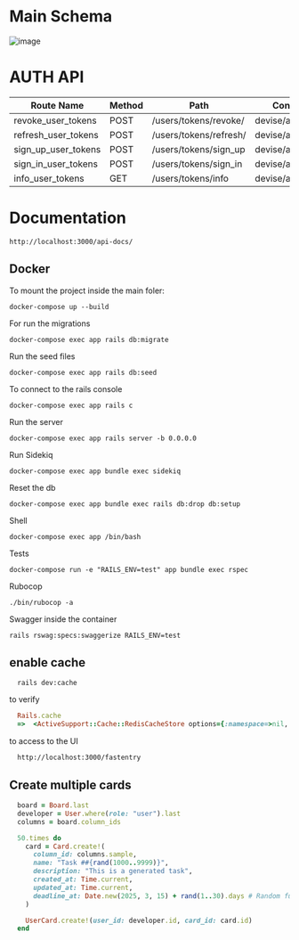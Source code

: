# Main Schema
![image](https://github.com/user-attachments/assets/13a891cd-d9f6-470b-bb57-7b5076a49946)


# AUTH API
| Route Name           | Method | Path                     | Controller#Action            |
|----------------------|--------|--------------------------|------------------------------|
| revoke_user_tokens  | POST   | /users/tokens/revoke/    | devise/api/tokens#revoke     |
| refresh_user_tokens | POST   | /users/tokens/refresh/   | devise/api/tokens#refresh    |
| sign_up_user_tokens | POST   | /users/tokens/sign_up    | devise/api/tokens#sign_up    |
| sign_in_user_tokens | POST   | /users/tokens/sign_in    | devise/api/tokens#sign_in    |
| info_user_tokens  | GET    | /users/tokens/info       | devise/api/tokens#info       |

# Documentation
```
http://localhost:3000/api-docs/
```

## Docker

To mount the project
inside the main foler:

```
docker-compose up --build
```

For run the migrations

```
docker-compose exec app rails db:migrate
```

Run the seed files

```
docker-compose exec app rails db:seed
```

To connect to the rails console

```
docker-compose exec app rails c
```

Run the server

```
docker-compose exec app rails server -b 0.0.0.0
```

Run Sidekiq

```
docker-compose exec app bundle exec sidekiq
```

Reset the db

```
docker-compose exec app bundle exec rails db:drop db:setup
```

Shell
```
docker-compose exec app /bin/bash
```

Tests
```
docker-compose run -e "RAILS_ENV=test" app bundle exec rspec
```

Rubocop
```
./bin/rubocop -a
```

Swagger
inside the container
```
rails rswag:specs:swaggerize RAILS_ENV=test
```
## enable cache
```
  rails dev:cache
```

to verify
```ruby
  Rails.cache
  =>  <ActiveSupport::Cache::RedisCacheStore options={:namespace=>nil, :compress=>true, :compress_threshold=>1024, :expires_in=>nil, :race_condition_ttl=>nil} redis={:url=>"redis://redis:6379/1"}>
```

to access to the UI
```
  http://localhost:3000/fastentry
```



## Create multiple cards

```ruby
  board = Board.last
  developer = User.where(role: "user").last
  columns = board.column_ids

  50.times do
    card = Card.create!(
      column_id: columns.sample,
      name: "Task ##{rand(1000..9999)}",
      description: "This is a generated task",
      created_at: Time.current,
      updated_at: Time.current,
      deadline_at: Date.new(2025, 3, 15) + rand(1..30).days # Random future dat
    )

    UserCard.create!(user_id: developer.id, card_id: card.id)
  end
```
